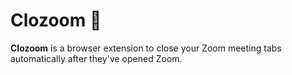 # Clozoom 🎥

**Clozoom** is a browser extension to close your Zoom meeting tabs automatically after they've opened Zoom.
